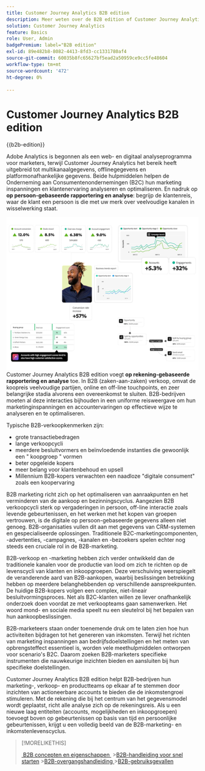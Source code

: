 ```yaml
---
title: Customer Journey Analytics B2B edition
description: Meer weten over de B2B edition of Customer Journey Analytics?
solution: Customer Journey Analytics
feature: Basics
role: User, Admin
badgePremium: label="B2B edition"
exl-id: 89e482b8-8082-4413-8fd3-cc1331780af4
source-git-commit: 60035b8fc65627bf5ead2a50959ce9cc5fe48604
workflow-type: tm+mt
source-wordcount: '472'
ht-degree: 0%

---
```



# Customer Journey Analytics B2B edition

{{b2b-edition}}

Adobe Analytics is begonnen als een web- en digitaal analyseprogramma voor marketers, terwijl Customer Journey Analytics het bereik heeft uitgebreid tot multikanaalgegevens, offlinegegevens en platformonafhankelijke gegevens.  Beide hulpmiddelen helpen de Onderneming aan Consumentenondernemingen (B2C) hun marketing inspanningen en klantenervaring analyseren en optimaliseren. En nadruk op **op persoon-gebaseerde rapportering en analyse**: begrijp de klantenreis, waar de klant een persoon is die met uw merk over veelvoudige kanalen in wisselwerking staat.

![&#x200B; B2B heldbeeld &#x200B;](assets/b2b-image.png)
Customer Journey Analytics B2B edition voegt **op rekening-gebaseerde rapportering en analyse** toe. In B2B (zaken-aan-zaken) verkoop, omvat de koopreis veelvoudige partijen, online en off-line touchpoints, en zeer belangrijke stadia alvorens een overeenkomst te sluiten. B2B-bedrijven moeten al deze interacties bijhouden in een uniforme reisweergave om hun marketinginspanningen en accountervaringen op effectieve wijze te analyseren en te optimaliseren.

Typische B2B-verkoopkenmerken zijn:

* grote transactiebedragen
* lange verkoopcycli
* meerdere besluitvormers en beïnvloedende instanties die gewoonlijk een &quot; koopgroep &quot; vormen
* beter opgeleide kopers
* meer belang voor klantenbehoud en upsell
* Millennium B2B-kopers verwachten een naadloze &quot;digitale consument&quot; zoals een koopervaring

B2B marketing richt zich op het optimaliseren van aanraakpunten en het verminderen van de aankoop en bezinningscyclus. Aangezien B2B verkoopcycli sterk op vergaderingen in persoon, off-line interactie zoals levende gebeurtenissen, en het werken met het kopen van groepen vertrouwen, is de digitale op persoon-gebaseerde gegevens alleen niet genoeg. B2B-organisaties vullen dit aan met gegevens van CRM-systemen en gespecialiseerde oplossingen. Traditionele B2C-marketingcomponenten, -advertenties, -campagnes, -kanalen en -bezoekers spelen echter nog steeds een cruciale rol in de B2B-marketing.

B2B-verkoop en -marketing hebben zich verder ontwikkeld dan de traditionele kanalen voor de productie van lood om zich te richten op de levenscycli van klanten en inkoopgroepen. Deze verschuiving weerspiegelt de veranderende aard van B2B-aankopen, waarbij beslissingen betrekking hebben op meerdere belanghebbenden op verschillende aanspreekpunten. De huidige B2B-kopers volgen een complex, niet-lineair besluitvormingsproces. Net als B2C-klanten willen ze liever onafhankelijk onderzoek doen voordat ze met verkoopteams gaan samenwerken. Het woord mond- en sociale media speelt nu een sleutelrol bij het bepalen van hun aankoopbeslissingen.

B2B-marketeers staan onder toenemende druk om te laten zien hoe hun activiteiten bijdragen tot het genereren van inkomsten.  Terwijl het richten van marketing inspanningen aan bedrijfsdoelstellingen en het meten van opbrengsteffect essentieel is, worden vele meethulpmiddelen ontworpen voor scenario&#39;s B2C. Daarom zoeken B2B-marketers specifieke instrumenten die nauwkeurige inzichten bieden en aansluiten bij hun specifieke doelstellingen.

Customer Journey Analytics B2B edition helpt B2B-bedrijven hun marketing-, verkoop- en productteams op elkaar af te stemmen door inzichten van actioneerbare accounts te bieden die de inkomstengroei stimuleren. Met de rekening die bij het centrum van het gegevensmodel wordt geplaatst, richt alle analyse zich op de rekeningsreis. Als u een nieuwe laag entiteiten (accounts, mogelijkheden en inkoopgroepen) toevoegt boven op gebeurtenissen op basis van tijd en persoonlijke gebeurtenissen, krijgt u een volledig beeld van de B2B-marketing- en inkomstenlevenscyclus.


>[!MORELIKETHIS]
>
>[&#x200B; B2B concepten en eigenschappen &#x200B;](cja-b2b-concepts-features.md)
>&#x200B;>[B2B-handleiding voor snel starten &#x200B;](cja-b2b-quick-start-guide.md)
>&#x200B;>[B2B-overgangshandleiding &#x200B;](cja-b2b-transition.md)
>&#x200B;>[B2B-gebruiksgevallen &#x200B;](/help/use-cases/b2b/b2b-edition/use-cases-overview.md)
>
